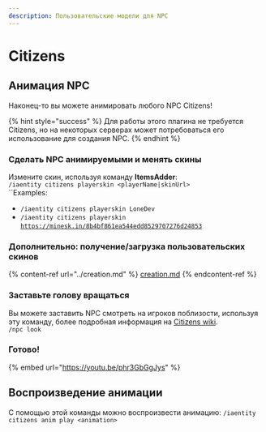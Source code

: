 ```yaml
---
description: Пользовательские модели для NPC
---
```


# Citizens

## Анимация NPC

Наконец-то вы можете анимировать любого NPC Citizens!

{% hint style="success" %}
Для работы этого плагина не требуется Citizens, но на некоторых серверах может потребоваться его использование для создания NPC.
{% endhint %}

### Сделать NPC анимируемыми и менять скины

Измените скин, используя команду **ItemsAdder**:\
`/iaentity citizens playerskin <playerName|skinUrl>`\
``Examples:

* `/iaentity citizens playerskin LoneDev`
* `/iaentity citizens playerskin` [`https://minesk.in/8b4bf861ea544edd8529707276d24853`](https://minesk.in/8b4bf861ea544edd8529707276d24853)

### Дополнительно: получение/загрузка пользовательских скинов

{% content-ref url="../creation.md" %}
[creation.md](../creation.md)
{% endcontent-ref %}

### Заставьте голову вращаться

Вы можете заставить NPC смотреть на игроков поблизости, используя эту команду, более подробная информация на [Citizens wiki](https://wiki.citizensnpcs.co/Commands).\
`/npc look`

### Готово!

{% embed url="https://youtu.be/phr3GbGgJys" %}

## Воспроизведение анимации

С помощью этой команды можно воспроизвести анимацию: `/iaentity citizens anim play <animation>`


